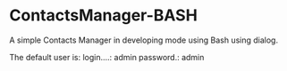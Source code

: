 ContactsManager-BASH
====================

A simple Contacts Manager in developing mode using Bash using dialog.

The default user is:
login....: admin
password.: admin

